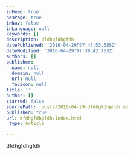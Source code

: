 ```yaml
---
inFeed: true
hasPage: true
inNav: false
inLanguage: null
keywords: []
description: dfdhgfdhgfdh
datePublished: '2016-04-29T07:43:53.685Z'
dateModified: '2016-04-29T07:39:42.753Z'
authors: []
publisher:
  name: null
  domain: null
  url: null
  favicon: null
title: ''
author: []
starred: false
sourcePath: _posts/2016-04-29-dfdhgfdhgfdh.md
published: true
url: dfdhgfdhgfdh/index.html
_type: Article

---
```

dfdhgfdhgfdh